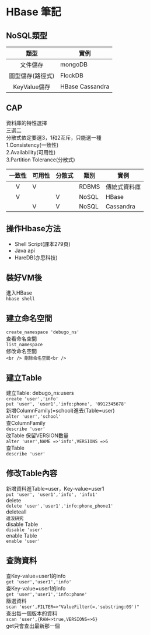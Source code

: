 # HBase 筆記

## NoSQL類型
|類型|實例|
|:---:|--|
|文件儲存|mongoDB|
|圖型儲存(路徑式)|FlockDB|
|KeyValue儲存|HBase Cassandra|

## CAP
資料庫的特性選擇<br />
三選二<br />
分散式依定要選3，1和2互斥，只能選一種<br />
1.Consistency(一致性)<br />
2.Availability(可用性)<br />
3.Partition Tolerance(分散式)<br />

|一致性|可用性|分散式|類別|實例|
|:---:|--|--|--|--|
|V|V||RDBMS|傳統式資料庫|
|V||V|NoSQL|HBase|
||V|V|NoSQL|Cassandra|

## 操作Hbase方法
* Shell Script(課本279頁)
* Java api
* HareDB(亦思科技)

## 裝好VM後
進入HBase<br />
`hbase shell`

## 建立命名空間
`create_namespace 'debugo_ns'`<br />
查看命名空間<br />
`list_namespace`<br />
修改命名空間<br />
``<br />
刪除命名空間<br />
``<br />


## 建立Table
建立Table: debugo_ns:users<br />
`create 'user','info'`<br />
`put 'user', 'user1','info:phone', '0912345678'`<br />
新增ColumnFamily(=school)進去(Table=user)<br />
`alter 'user','school'`<br />
查ColumnFamily<br />
`describe 'user'`<br />
改Table 保留VERSION數量<br />
`alter 'user',NAME =>'info',VERSIONS =>6`<br />
查Table<br />
`describe 'user'`


## 修改Table內容
新增資料進Table=user，Key-value=user1<br />
`put 'user', 'user1','info', 'info1'`<br />
delete<br />
`delete 'user','user1','info:phone_phone1'`<br />
deleteall<br />
`還沒研究`<br />
disable Table<br />
`disable 'user'`<br />
enable Table<br />
`enable 'user'`<br />

## 查詢資料
查Key-value=user1的info<br />
`get 'user','user1','info'`<br />
查Key-value=user1的info<br />
`get 'user','user1','info:phone'`<br />
篩選資料<br />
`scan 'user',FILTER=>"ValueFilter(=,'substring:09')"`<br />
查出每一個版本的資料<br />
`scan 'user',{RAW=>true,VERSIONS=>6}`<br />
get只會查出最新那一個<br />


<br />
<br />
<br />
<br />
<br />